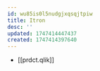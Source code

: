 ```yaml
---
id: wu85is0l5nudgjxqsqjtpiw
title: Itron
desc: ''
updated: 1747414447437
created: 1747414397640
---
```


- [[prdct.qlik]]